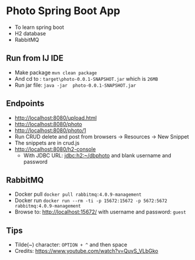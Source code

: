# Photo Spring Boot App

- To learn spring boot
- H2 database
- RabbitMQ

## Run from IJ IDE

- Make package `mvn clean package`
- And cd to : `target\photo-0.0.1-SNAPSHOT.jar` which is `26MB`
- Run jar file: `java -jar  photo-0.0.1-SNAPSHOT.jar`

## Endpoints

- <http://localhost:8080/upload.html>
- <http://localhost:8080/photo>
- <http://localhost:8080/photo/1>
- Run CRUD delete and post from browsers -> Resources -> New Snippet
- The snippets are in crud.js
- <http://localhost:8080/h2-console>
  - With JDBC URL: <jdbc:h2:~/dbphoto> and blank username and password

## RabbitMQ

- Docker pull `docker pull rabbitmq:4.0.9-management`
- Docker run `docker run --rm -ti -p 15672:15672 -p 5672:5672 rabbitmq:4.0.9-management`
- Browse to: <http://localhost:15672/> with username and password: `guest`


## Tips

- Tilde(~) character: `OPTION + ^` and then space
- Credits: <https://www.youtube.com/watch?v=QuvS_VLbGko>
